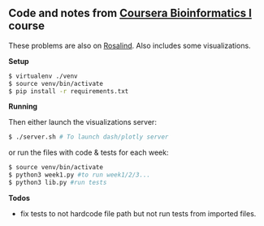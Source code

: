 ## Code and notes from [Coursera Bioinformatics I](https://www.coursera.org/learn/dna-analysis/home) course

These problems are also on [Rosalind](https://rosalind.info/problems/locations/). Also includes some visualizations.

**Setup**
```bash
$ virtualenv ./venv
$ source venv/bin/activate
$ pip install -r requirements.txt
```

**Running**

Then either launch the visualizations server:
```bash
$ ./server.sh # To launch dash/plotly server
```

or run the files with code & tests for each week:

```bash
$ source venv/bin/activate
$ python3 week1.py #to run week1/2/3...
$ python3 lib.py #run tests
```

**Todos**

- fix tests to not hardcode file path but not run tests from imported files.